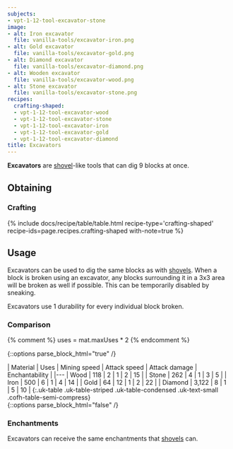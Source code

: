 ```yaml
---
subjects:
- vpt-1-12-tool-excavator-stone
image:
- alt: Iron excavator
  file: vanilla-tools/excavator-iron.png
- alt: Gold excavator
  file: vanilla-tools/excavator-gold.png
- alt: Diamond excavator
  file: vanilla-tools/excavator-diamond.png
- alt: Wooden excavator
  file: vanilla-tools/excavator-wood.png
- alt: Stone excavator
  file: vanilla-tools/excavator-stone.png
recipes:
  crafting-shaped:
  - vpt-1-12-tool-excavator-wood
  - vpt-1-12-tool-excavator-stone
  - vpt-1-12-tool-excavator-iron
  - vpt-1-12-tool-excavator-gold
  - vpt-1-12-tool-excavator-diamond
title: Excavators
---
```


**Excavators** are [shovel](https://minecraft.gamepedia.com/Shovel)-like tools
that can dig 9 blocks at once.


Obtaining
---------

### Crafting
{% include docs/recipe/table/table.html recipe-type='crafting-shaped' recipe-ids=page.recipes.crafting-shaped with-note=true %}


Usage
-----

Excavators can be used to dig the same blocks as with
[shovels](https://minecraft.gamepedia.com/Shovels). When a block is broken using
an excavator, any blocks surrounding it in a 3x3 area will be broken as well if
possible. This can be temporarily disabled by sneaking.

Excavators use 1 durability for every individual block broken.

### Comparison
{% comment %}
uses = mat.maxUses * 2
{% endcomment %}

{::options parse_block_html="true" /}
<div class="uk-overflow-container">
| Material | Uses | Mining speed | Attack speed | Attack damage | Enchantability |
|---
| Wood | 118 | 2 | 1 | 2 | 15 |
| Stone | 262 | 4 | 1 | 3 | 5 |
| Iron | 500 | 6 | 1 | 4 | 14 |
| Gold | 64 | 12 | 1 | 2 | 22 |
| Diamond | 3,122 | 8 | 1 | 5 | 10 |
{:.uk-table .uk-table-striped .uk-table-condensed .uk-text-small .cofh-table-semi-compress}
</div>
{::options parse_block_html="false" /}

### Enchantments
Excavators can receive the same enchantments that
[shovels](https://minecraft.gamepedia.com/Shovel) can.
